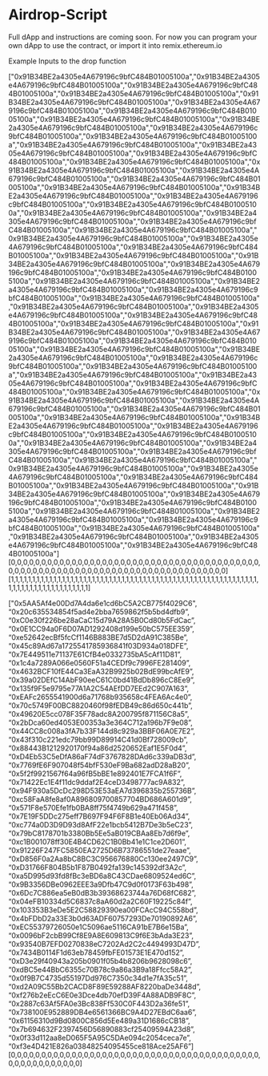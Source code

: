 # Airdrop-Script

Full dApp and instructions are coming soon.
For now you can program your own dApp to use the contract, or import it into remix.ethereum.io

Example Inputs to the drop function


["0x91B34BE2a4305e4A679196c9bfC484B01005100a","0x91B34BE2a4305e4A679196c9bfC484B01005100a","0x91B34BE2a4305e4A679196c9bfC484B01005100a","0x91B34BE2a4305e4A679196c9bfC484B01005100a","0x91B34BE2a4305e4A679196c9bfC484B01005100a","0x91B34BE2a4305e4A679196c9bfC484B01005100a","0x91B34BE2a4305e4A679196c9bfC484B01005100a","0x91B34BE2a4305e4A679196c9bfC484B01005100a","0x91B34BE2a4305e4A679196c9bfC484B01005100a","0x91B34BE2a4305e4A679196c9bfC484B01005100a","0x91B34BE2a4305e4A679196c9bfC484B01005100a","0x91B34BE2a4305e4A679196c9bfC484B01005100a","0x91B34BE2a4305e4A679196c9bfC484B01005100a","0x91B34BE2a4305e4A679196c9bfC484B01005100a","0x91B34BE2a4305e4A679196c9bfC484B01005100a","0x91B34BE2a4305e4A679196c9bfC484B01005100a","0x91B34BE2a4305e4A679196c9bfC484B01005100a","0x91B34BE2a4305e4A679196c9bfC484B01005100a","0x91B34BE2a4305e4A679196c9bfC484B01005100a","0x91B34BE2a4305e4A679196c9bfC484B01005100a","0x91B34BE2a4305e4A679196c9bfC484B01005100a","0x91B34BE2a4305e4A679196c9bfC484B01005100a","0x91B34BE2a4305e4A679196c9bfC484B01005100a","0x91B34BE2a4305e4A679196c9bfC484B01005100a","0x91B34BE2a4305e4A679196c9bfC484B01005100a","0x91B34BE2a4305e4A679196c9bfC484B01005100a","0x91B34BE2a4305e4A679196c9bfC484B01005100a","0x91B34BE2a4305e4A679196c9bfC484B01005100a","0x91B34BE2a4305e4A679196c9bfC484B01005100a","0x91B34BE2a4305e4A679196c9bfC484B01005100a","0x91B34BE2a4305e4A679196c9bfC484B01005100a","0x91B34BE2a4305e4A679196c9bfC484B01005100a","0x91B34BE2a4305e4A679196c9bfC484B01005100a","0x91B34BE2a4305e4A679196c9bfC484B01005100a","0x91B34BE2a4305e4A679196c9bfC484B01005100a","0x91B34BE2a4305e4A679196c9bfC484B01005100a","0x91B34BE2a4305e4A679196c9bfC484B01005100a","0x91B34BE2a4305e4A679196c9bfC484B01005100a","0x91B34BE2a4305e4A679196c9bfC484B01005100a","0x91B34BE2a4305e4A679196c9bfC484B01005100a","0x91B34BE2a4305e4A679196c9bfC484B01005100a","0x91B34BE2a4305e4A679196c9bfC484B01005100a","0x91B34BE2a4305e4A679196c9bfC484B01005100a","0x91B34BE2a4305e4A679196c9bfC484B01005100a","0x91B34BE2a4305e4A679196c9bfC484B01005100a","0x91B34BE2a4305e4A679196c9bfC484B01005100a","0x91B34BE2a4305e4A679196c9bfC484B01005100a","0x91B34BE2a4305e4A679196c9bfC484B01005100a","0x91B34BE2a4305e4A679196c9bfC484B01005100a","0x91B34BE2a4305e4A679196c9bfC484B01005100a","0x91B34BE2a4305e4A679196c9bfC484B01005100a","0x91B34BE2a4305e4A679196c9bfC484B01005100a","0x91B34BE2a4305e4A679196c9bfC484B01005100a","0x91B34BE2a4305e4A679196c9bfC484B01005100a","0x91B34BE2a4305e4A679196c9bfC484B01005100a","0x91B34BE2a4305e4A679196c9bfC484B01005100a","0x91B34BE2a4305e4A679196c9bfC484B01005100a","0x91B34BE2a4305e4A679196c9bfC484B01005100a","0x91B34BE2a4305e4A679196c9bfC484B01005100a","0x91B34BE2a4305e4A679196c9bfC484B01005100a","0x91B34BE2a4305e4A679196c9bfC484B01005100a","0x91B34BE2a4305e4A679196c9bfC484B01005100a","0x91B34BE2a4305e4A679196c9bfC484B01005100a","0x91B34BE2a4305e4A679196c9bfC484B01005100a","0x91B34BE2a4305e4A679196c9bfC484B01005100a","0x91B34BE2a4305e4A679196c9bfC484B01005100a","0x91B34BE2a4305e4A679196c9bfC484B01005100a","0x91B34BE2a4305e4A679196c9bfC484B01005100a","0x91B34BE2a4305e4A679196c9bfC484B01005100a","0x91B34BE2a4305e4A679196c9bfC484B01005100a","0x91B34BE2a4305e4A679196c9bfC484B01005100a","0x91B34BE2a4305e4A679196c9bfC484B01005100a","0x91B34BE2a4305e4A679196c9bfC484B01005100a","0x91B34BE2a4305e4A679196c9bfC484B01005100a","0x91B34BE2a4305e4A679196c9bfC484B01005100a","0x91B34BE2a4305e4A679196c9bfC484B01005100a","0x91B34BE2a4305e4A679196c9bfC484B01005100a"]
[0,0,0,0,0,0,0,0,0,0,0,0,0,0,0,0,0,0,0,0,0,0,0,0,0,0,0,0,0,0,0,0,0,0,0,0,0,0,0,0,0,0,0,0,0,0,0,0,0,0,0,0,0,0,0,0,0,0,0,0,0,0,0,0,0,0,0,0,0,0,0,0,0,0,0,0,0]
[1,1,1,1,1,1,1,1,1,1,1,1,1,1,1,1,1,1,1,1,1,1,1,1,1,1,1,1,1,1,1,1,1,1,1,1,1,1,1,1,1,1,1,1,1,1,1,1,1,1,1,1,1,1,1,1,1,1,1,1,1,1,1,1,1,1,1,1,1,1,1,1,1,1,1,1,1]

["0x5AA5Af4e00Dd7A4da6e1cd6bC5A2CB775f4029C6", “0x20c635534854f5ad4e2bba7659862f5b5bd4dfb9”, “0xC0e30f226be28aCaC15d79A28A5B0Cd80b5FdCac”, “0x0E1CC94a0F6D07AD1292408d199e50bC575EE359”, “0xe52642ecBf5fcCf1146B883BE7d5D2dA91C385Be”, “0x45c89Ad67a1725541785936841f03D934a018DFE”, “0x7E449511e71137E61CfB4e0332735bA5cAf11D81”, “0x1c4a7289A066e0560F51a4CEDf9c7996FE281409”, “0x4632BCF10fE44Ca3EaA32B9925b02BdE99bcAfE9”, “0x39a02DEfC14AbF90eeC61C0bd41BdDb896cC8Ee9”, “0x135f9F5e9795e77A1A2C54AEfDD7EEd2C907A163”,
“0xEAFc2655541900d6a71768b935658c4FEA6Ac4e0”, “0x70c5749F00BC8820460f98fEDB49c86d650c441b”, “0x49620E5cc078F35F78adc8A200795f871156C8a5”, “0x2bDca60ed4053E00353a3e364C712a196b7F9e08”, “0x44CC8c008a3fA7b33F144d8c929a3BBF06A0E7E2”, “0x43f310c221edc79bb99D89914C41d0Bf728009cb”, “0x88443B1212920170f94a86d2520652Eaf1E5F0d4”, “0xD4Eb53C5eDfA86aF74dF3767828DAd6c339aDB3d”,
“0x7769fE6F907048f54bfF530eF9Ba682adD28aB20”, “0x5f2f9921567f64a96fB5bBE1e892401E7FCA1f6F”, “0x71422Ec1E4f11dc9ddaf2E4ceD3498777ac9A832”, “0x94F930a5DcDc298D53E53aEA7d396835b255736B”, “0xc58FaA8fe8af0A896809700857704BD686A601d9”, “0x571F8e570Efe1fb0BA8ff75f4749b629a471f458”, “0x7E19F5DDc275eff7B697F94F6F8B1e40Eb06Ad34”, “0xc774a0D3D9D93d8AfF22e1bcb5412B7De3b5eC23”, “0x79bC8178701b3380Bb5Ee5aB019CBAa8Eb7d6f9e”, “0xc1B001078ff30E4B4CD62C1B0Bb41e1C1ce2D601”, “0x91226F247FC5850EA2725D6B73786551de27eaae”, “0xD856F0a2Aa8bC8BC3C956676880Cc130ee2497C9”, “0xD31766F804B5b1F87B0492fa139c145392df3A2c”, “0xa5D995d93fd8fBc3eBD6a8C43CDae6809524ed6C”, “0x9B3356DBe0962EEE3a9Dfb47C9d0f0173F63b498”, “0x6Dc7C886ea5eB0dB3b39368623744a76D68fC682”, “0x04eFB10334d5C6837c8aA60d2a2C60F19225c84f”, “0x103353B3eDe5E2C58829390ea00FCAcC94C558bd”, “0x4bFDbD2a33E3b0d63ADF60757293De70190892A6”, “0xEC55379726050e1C5096ae5116CA91bE7B6e15Ba”, “0x0096bF2cbB99Cf8E9A8E609813C9f6E3bAda3E23”,
“0x93540B7EFD0270838eC7202Ad2C2c4494993D47D”, “0x7434B0114F1d63eb78459fbFE01573E1E470d152”, “0xD3e29f40943a205b0901f05b4b8206b9628098c6”, “0xdBC5e44BbC6355c70B78c9a86a3B9a18Ffcc58A2”, “0x0f9B7C4735d55197Dd976C7350c34d1e7fA35c51”, “0xd2A09C55Bb2CACD8F89E59288AF8220baDe3448d”, “0xf276b2eEcC6E0e3Dce4db70efD39F4A88ADB9F8C”, “0x2887c63Af5FA0e3Bc838Ff530C0F443D2a36fe51”, “0x738100E952889DB4e6561366BC9A4D27EBdC6aa6”, “0x61156310d9Bd0800C856d5Ee489a31D1686cCB18”, “0x7b694632F2397456D56890883cf25409594A23d8”, “0x0f33d112aa8eD065F5A95C5DAe094c2054ceca7e”, “0xf3e4D421E826a03848254095455ce818Ace25AF6”]
[0,0,0,0,0,0,0,0,0,0,0,0,0,0,0,0,0,0,0,0,0,0,0,0,0,0,0,0,0,0,0,0,0,0,0,0,0,0,0,0,0,0,0,0,0,0,0,0,0,0,0,0,0]
